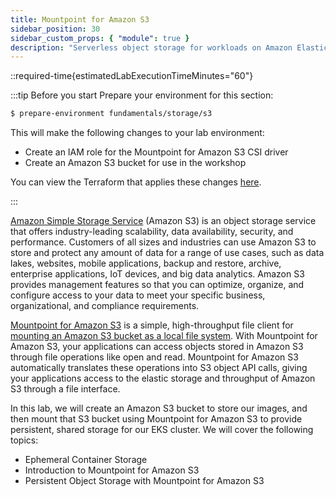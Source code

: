 ```yaml
---
title: Mountpoint for Amazon S3
sidebar_position: 30
sidebar_custom_props: { "module": true }
description: "Serverless object storage for workloads on Amazon Elastic Kubernetes Service with Amazon S3."
---
```


::required-time{estimatedLabExecutionTimeMinutes="60"}

:::tip Before you start
Prepare your environment for this section:

```bash timeout=1800 wait=30
$ prepare-environment fundamentals/storage/s3
```

This will make the following changes to your lab environment:

- Create an IAM role for the Mountpoint for Amazon S3 CSI driver
- Create an Amazon S3 bucket for use in the workshop

You can view the Terraform that applies these changes [here](https://github.com/VAR::MANIFESTS_OWNER/VAR::MANIFESTS_REPOSITORY/tree/VAR::MANIFESTS_REF/manifests/modules/fundamentals/storage/s3/.workshop/terraform).

:::

[Amazon Simple Storage Service](https://docs.aws.amazon.com/AmazonS3/latest/userguide/Welcome.html) (Amazon S3) is an object storage service that offers industry-leading scalability, data availability, security, and performance. Customers of all sizes and industries can use Amazon S3 to store and protect any amount of data for a range of use cases, such as data lakes, websites, mobile applications, backup and restore, archive, enterprise applications, IoT devices, and big data analytics. Amazon S3 provides management features so that you can optimize, organize, and configure access to your data to meet your specific business, organizational, and compliance requirements.

[Mountpoint for Amazon S3](https://github.com/awslabs/mountpoint-s3) is a simple, high-throughput file client for [mounting an Amazon S3 bucket as a local file system](https://aws.amazon.com/blogs/storage/the-inside-story-on-mountpoint-for-amazon-s3-a-high-performance-open-source-file-client/). With Mountpoint for Amazon S3, your applications can access objects stored in Amazon S3 through file operations like open and read. Mountpoint for Amazon S3 automatically translates these operations into S3 object API calls, giving your applications access to the elastic storage and throughput of Amazon S3 through a file interface.

In this lab, we will create an Amazon S3 bucket to store our images, and then mount that S3 bucket using Mountpoint for Amazon S3 to provide persistent, shared storage for our EKS cluster. We will cover the following topics:

- Ephemeral Container Storage
- Introduction to Mountpoint for Amazon S3
- Persistent Object Storage with Mountpoint for Amazon S3